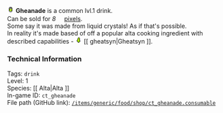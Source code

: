 ![ ](https://raw.githubusercontent.com/Ceterai/Enternia/main/items/generic/food/shop/ct_gheanade.png) **Gheanade** is a common lvl.1 drink.  
Can be sold for *8* <img src="https://starbounder.org/mediawiki/images/2/21/Pixel.png" width="12" height="16"/> [pixels](https://starbounder.org/Pixel).  
Some say it was made from liquid crystals! As if that's possible.  
In reality it's made based of off a popular alta cooking ingredient with described capabilities - ![ ](https://raw.githubusercontent.com/Ceterai/Enternia/main/items/throwables/ct_gheatsyn_shard.png) [[ gheatsyn|Gheatsyn ]].

### Technical Information

Tags: `drink`  
Level: 1  
Species: [[ Alta|Alta ]]  
In-game ID: `ct_gheanade`  
File path (GitHub link): [`/items/generic/food/shop/ct_gheanade.consumable`](https://github.com/Ceterai/Enternia/blob/main/items/generic/food/shop/ct_gheanade.consumable)
